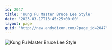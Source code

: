```yaml
---
id: 2047
title: 'Kung Fu Master Bruce Lee Style'
date: '2023-03-17T13:45:25+00:00'
layout: page
guid: 'http://new.andydixon.com/?page_id=2047'
---
```


![Kung Fu Master Bruce Lee Style](https://i0.wp.com/assets.g8x2.ldn.idrivee2-23.com/posters/Kung%20Fu%20Master%20Bruce%20Lee%20Style%2001.jpg?w=1200&ssl=1 "Kung Fu Master Bruce Lee Style")